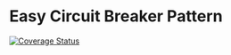 # Easy Circuit Breaker Pattern

[![Coverage Status](https://coveralls.io/repos/github/ottopecz/easy-circuit-breaker/badge.svg?branch=master)](https://coveralls.io/github/ottopecz/easy-circuit-breaker?branch=master)